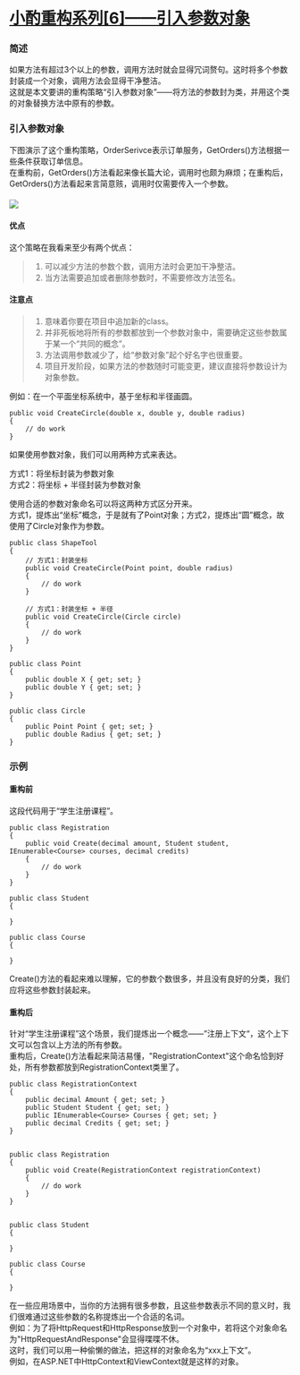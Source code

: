 # [小酌重构系列[6]——引入参数对象][0]

### 简述

如果方法有超过3个以上的参数，调用方法时就会显得冗词赘句。这时将多个参数封装成一个对象，调用方法会显得干净整洁。  
这就是本文要讲的重构策略“引入参数对象”——将方法的参数封为类，并用这个类的对象替换方法中原有的参数。

### 引入参数对象

下图演示了这个重构策略，OrderSerivce表示订单服务，GetOrders()方法根据一些条件获取订单信息。  
在重构前，GetOrders()方法看起来像长篇大论，调用时也颇为麻烦；在重构后，GetOrders()方法看起来言简意赅，调用时仅需要传入一个参数。

#### 

![](./img/341820-20160504235740341-199977505.png)

#### 优点

这个策略在我看来至少有两个优点：

> 1. 可以减少方法的参数个数，调用方法时会更加干净整洁。  
> 2. 当方法需要追加或者删除参数时，不需要修改方法签名。

#### 注意点

> 1. 意味着你要在项目中追加新的class。  
> 2. 并非死板地将所有的参数都放到一个参数对象中，需要确定这些参数属于某一个“共同的概念”。  
> 3. 方法调用参数减少了，给“参数对象”起个好名字也很重要。  
> 4. 项目开发阶段，如果方法的参数随时可能变更，建议直接将参数设计为对象参数。

例如：在一个平面坐标系统中，基于坐标和半径画圆。

    public void CreateCircle(double x, double y, double radius)
    {
        // do work
    }
    

如果使用参数对象，我们可以用两种方式来表达。

方式1：将坐标封装为参数对象  
方式2：将坐标 + 半径封装为参数对象

使用合适的参数对象命名可以将这两种方式区分开来。  
方式1，提炼出“坐标”概念，于是就有了Point对象；方式2，提炼出“圆”概念，故使用了Circle对象作为参数。

    public class ShapeTool
    {
        // 方式1：封装坐标
        public void CreateCircle(Point point, double radius)
        {
            // do work
        }
    
        // 方式1：封装坐标 + 半径
        public void CreateCircle(Circle circle)
        {
            // do work
        }
    }
    
    public class Point
    {
        public double X { get; set; }
        public double Y { get; set; }
    }
    
    public class Circle
    {
        public Point Point { get; set; }
        public double Radius { get; set; }
    }

### 示例

#### 重构前

这段代码用于“学生注册课程”。

    public class Registration
    {
        public void Create(decimal amount, Student student, IEnumerable<Course> courses, decimal credits)
        {
            // do work
        }
    }
    
    public class Student
    {
        
    }
    
    public class Course
    {
    
    }
    

Create()方法的看起来难以理解，它的参数个数很多，并且没有良好的分类，我们应将这些参数封装起来。

#### 重构后

针对“学生注册课程”这个场景，我们提炼出一个概念——”注册上下文“，这个上下文可以包含以上方法的所有参数。  
重构后，Create()方法看起来简洁易懂，"RegistrationContext"这个命名恰到好处，所有参数都放到RegistrationContext类里了。

    public class RegistrationContext
    {
        public decimal Amount { get; set; }
        public Student Student { get; set; }
        public IEnumerable<Course> Courses { get; set; }
        public decimal Credits { get; set; }
    }
    
    
    public class Registration
    {
        public void Create(RegistrationContext registrationContext)
        {
            // do work
        }
    }
    
    
    public class Student
    {
    
    }
    
    public class Course
    {
    
    }

在一些应用场景中，当你的方法拥有很多参数，且这些参数表示不同的意义时，我们很难通过这些参数的名称提炼出一个合适的名词。  
例如：为了将HttpRequest和HttpResponse放到一个对象中，若将这个对象命名为"HttpRequestAndResponse"会显得喋喋不休。  
这时，我们可以用一种偷懒的做法，把这样的对象命名为“xxx上下文”。  
例如，在ASP.NET中HttpContext和ViewContext就是这样的对象。

[0]: http://www.cnblogs.com/keepfool/p/5460303.html